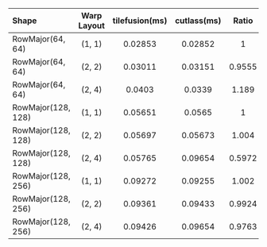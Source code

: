 |Shape|Warp Layout|tilefusion(ms)|cutlass(ms)|Ratio|
|:---|:---:|:---:|:---:|:---:|
|RowMajor(64, 64)|(1, 1)|0.02853|0.02852|1|
|RowMajor(64, 64)|(2, 2)|0.03011|0.03151|0.9555|
|RowMajor(64, 64)|(2, 4)|0.0403|0.0339|1.189|
|RowMajor(128, 128)|(1, 1)|0.05651|0.0565|1|
|RowMajor(128, 128)|(2, 2)|0.05697|0.05673|1.004|
|RowMajor(128, 128)|(2, 4)|0.05765|0.09654|0.5972|
|RowMajor(128, 256)|(1, 1)|0.09272|0.09255|1.002|
|RowMajor(128, 256)|(2, 2)|0.09361|0.09433|0.9924|
|RowMajor(128, 256)|(2, 4)|0.09426|0.09654|0.9763|

